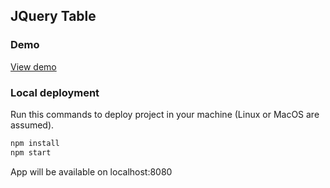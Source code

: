 ## JQuery Table

### Demo
[View demo](https://jquery-table-ten-pi.now.sh/)

### Local deployment
Run this commands to deploy project in your machine (Linux or MacOS are assumed).
```bash
npm install
npm start
```
App will be available on localhost:8080

